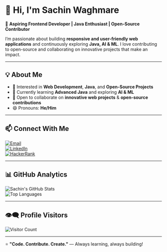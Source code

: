 # 👋 Hi, I'm Sachin Waghmare  

🚀 **Aspiring Frontend Developer | Java Enthusiast | Open-Source Contributor**  

I’m passionate about building **responsive and user-friendly web applications** and continuously exploring **Java, AI & ML**. I love contributing to open-source and collaborating on innovative projects that make an impact.

---

## 💡 About Me  

- 👀 Interested in **Web Development**, **Java**, and **Open-Source Projects**  
- 🌱 Currently learning **Advanced Java** and exploring **AI & ML**  
- 💞️ Open to collaborate on **innovative web projects** & **open-source contributions**  
- 😄 Pronouns: **He/Him**  

---

## 📫 Connect With Me  

[![Email](https://img.shields.io/badge/Email-D14836?style=for-the-badge&logo=gmail&logoColor=white)](mailto:sachinw2107@gmail.com)  
[![LinkedIn](https://img.shields.io/badge/LinkedIn-0077B5?style=for-the-badge&logo=linkedin&logoColor=white)](https://www.linkedin.com/in/sachin-waghmare-85841b182)  
[![HackerRank](https://img.shields.io/badge/HackerRank-2EC866?style=for-the-badge&logo=HackerRank&logoColor=white)](https://www.hackerrank.com/profile/sachinw2107)

---

## 📊 GitHub Analytics  

![Sachin's GitHub Stats](https://github-readme-stats.vercel.app/api?username=sachinW2107&show_icons=true&theme=tokyonight)  
![Top Languages](https://github-readme-stats.vercel.app/api/top-langs/?username=sachinW2107&layout=compact&theme=tokyonight)

---

## 👁️‍🗨️ Profile Visitors  

![Visitor Count](https://komarev.com/ghpvc/?username=sachinW2107&style=for-the-badge&color=blue)

---

⭐ **"Code. Contribute. Create."** — Always learning, always building!
